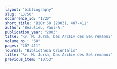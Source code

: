 ```yaml
---
layout: "bibliography"
slug: "10750"
occurrence_id: "1720"
short_title: "BiOr 60 (2003), 407-411"
author: "Beaulieu, Paul-A."
publication_year: "2003"
title: "Rv. M. Jursa, Das Archiv des Bel-remanni"
volume_no_: "60"
pages: "407-411"
journal: "Bibliotheca Orientalis"
title: "Rv. M. Jursa, Das Archiv des Bel-remanni"
previous_item: "10753"
---
```

